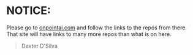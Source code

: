 # NOTICE:

Please go to [onpointai.com](www.onpointai.com) and follow the links to the repos from there.
That site will have links to many more repos than what is on here.

> Dexter D'Silva
